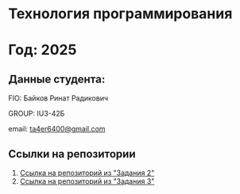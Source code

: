 # Технология программирования
# Год: 2025

## Данные студента:

FIO: Байков Ринат Радикович

GROUP: IU3-42Б

email: ta4er6400@gmail.com

## Ссылки на репозитории

1. [Ссылка на репозиторий из "Задания 2"](https://github.com/ronprog/homework1)
2. [Ссылка на репозиторий из "Задания 3"](https://github.com/ronprog/homework_task3)

